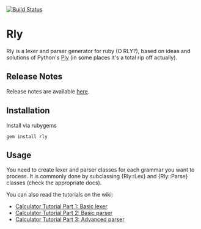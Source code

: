 [![Build Status](https://secure.travis-ci.org/farcaller/rly.png?branch=master)](http://travis-ci.org/farcaller/rly)

# Rly

Rly is a lexer and parser generator for ruby (O RLY?), based on ideas and solutions of
Python's [Ply](http://www.dabeaz.com/ply/) (in some places it's a total rip off actually).

## Release Notes

Release notes are available [here](https://github.com/farcaller/rly/wiki/Release-Notes).

## Installation

Install via rubygems

    gem install rly

## Usage

You need to create lexer and parser classes for each grammar you want to process.
It is commonly done by subclassing {Rly::Lex} and {Rly::Parse} classes (check the
appropriate docs).

You can also read the tutorials on the wiki:

 * [Calculator Tutorial Part 1: Basic lexer](https://github.com/farcaller/rly/wiki/Calculator-Tutorial-Part-1:-Basic-lexer)
 * [Calculator Tutorial Part 2: Basic parser](https://github.com/farcaller/rly/wiki/Calculator-Tutorial-Part-2:-Basic-parser)
 * [Calculator Tutorial Part 3: Advanced parser](https://github.com/farcaller/rly/wiki/Calculator-Tutorial-Part-3:-Advanced-parser)
